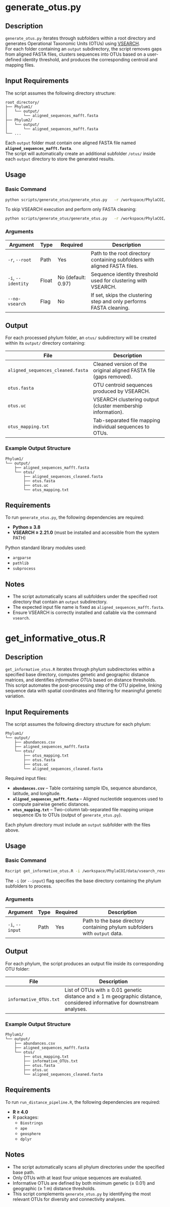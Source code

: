<!-- #raw -->
# generate_otus.py
## Description
`generate_otus.py` iterates through subfolders within a root directory and generates Operational Taxonomic Units (OTUs) using [VSEARCH](https://github.com/torognes/vsearch).  
For each folder containing an `output` subdirectory, the script removes gaps from aligned FASTA files, clusters sequences into OTUs based on a user-defined identity threshold, and produces the corresponding centroid and mapping files.

## Input Requirements
The script assumes the following directory structure:

```
root_directory/
├── Phylum1/
│   └── output/
│       └── aligned_sequences_mafft.fasta
├── Phylum2/
│   └── output/
│       └── aligned_sequences_mafft.fasta
└── ...
```

Each `output` folder must contain one aligned FASTA file named **`aligned_sequences_mafft.fasta`**.  
The script will automatically create an additional subfolder `/otus/` inside each `output` directory to store the generated results.


## Usage

### Basic Command

```bash
python scripts/generate_otus/generate_otus.py   -r /workspace/PhylaCOI/data/vsearch_results/   -i 0.97
```

To skip VSEARCH execution and perform only FASTA cleaning:

```bash
python scripts/generate_otus/generate_otus.py   -r /workspace/PhylaCOI/data/vsearch_results/   --no-vsearch
```


### Arguments

| Argument | Type | Required | Description |
|-----------|------|-----------|-------------|
| `-r`, `--root` | Path | Yes | Path to the root directory containing subfolders with aligned FASTA files. |
| `-i`, `--identity` | Float | No (default: 0.97) | Sequence identity threshold used for clustering with VSEARCH. |
| `--no-vsearch` | Flag | No | If set, skips the clustering step and only performs FASTA cleaning. |


## Output

For each processed phylum folder, an `otus/` subdirectory will be created within its `output/` directory containing:

| File | Description |
|-------|-------------|
| `aligned_sequences_cleaned.fasta` | Cleaned version of the original aligned FASTA file (gaps removed). |
| `otus.fasta` | OTU centroid sequences produced by VSEARCH. |
| `otus.uc` | VSEARCH clustering output (cluster membership information). |
| `otus_mapping.txt` | Tab-separated file mapping individual sequences to OTUs. |

### Example Output Structure
```
Phylum1/
└── output/
    ├── aligned_sequences_mafft.fasta
    └── otus/
        ├── aligned_sequences_cleaned.fasta
        ├── otus.fasta
        ├── otus.uc
        └── otus_mapping.txt
```


## Requirements

To run `generate_otus.py`, the following dependencies are required:

- **Python ≥ 3.8**
- **VSEARCH ≥ 2.21.0** (must be installed and accessible from the system PATH)

Python standard library modules used:
- `argparse`
- `pathlib`
- `subprocess`


## Notes
- The script automatically scans all subfolders under the specified root directory that contain an `output` subdirectory.  
- The expected input file name is fixed as `aligned_sequences_mafft.fasta`.  
- Ensure VSEARCH is correctly installed and callable via the command `vsearch`.



# get_informative_otus.R
## Description
`get_informative_otus.R` iterates through phylum subdirectories within a specified base directory, computes genetic and geographic distance matrices, and identifies *informative OTUs* based on distance thresholds.  
This script automates the post-processing step of the OTU pipeline, linking sequence data with spatial coordinates and filtering for meaningful genetic variation.

## Input Requirements
The script assumes the following directory structure for each phylum:

```
Phylum1/
└── output/
    ├── abundances.csv
    ├── aligned_sequences_mafft.fasta
    └── otus/
        ├── otus_mapping.txt
        ├── otus.fasta
        ├── otus.uc
        └── aligned_sequences_cleaned.fasta
```

Required input files:
- **`abundances.csv`** – Table containing sample IDs, sequence abundance, latitude, and longitude.
- **`aligned_sequences_mafft.fasta`** – Aligned nucleotide sequences used to compute pairwise genetic distances.
- **`otus_mapping.txt`** – Two-column tab-separated file mapping unique sequence IDs to OTUs (output of `generate_otus.py`).

Each phylum directory must include an `output` subfolder with the files above.

## Usage

### Basic Command

```bash
Rscript get_informative_otus.R -i /workspace/PhylaCOI/data/vsearch_results/
```

The `-i` (or `--input`) flag specifies the base directory containing the phylum subfolders to process.

### Arguments

| Argument | Type | Required | Description |
|-----------|------|-----------|-------------|
| `-i`, `--input` | Path | Yes | Path to the base directory containing phylum subfolders with `output` data. |

## Output

For each phylum, the script produces an output file inside its corresponding OTU folder:

| File | Description |
|-------|-------------|
| `informative_OTUs.txt` | List of OTUs with ≥ 0.01 genetic distance and ≥ 1 m geographic distance, considered informative for downstream analyses. |

### Example Output Structure
```
Phylum1/
└── output/
    ├── abundances.csv
    ├── aligned_sequences_mafft.fasta
    └── otus/
        ├── otus_mapping.txt
        ├── informative_OTUs.txt
        ├── otus.fasta
        ├── otus.uc
        └── aligned_sequences_cleaned.fasta
```

## Requirements

To run `run_distance_pipeline.R`, the following dependencies are required:

- **R ≥ 4.0**
- R packages:
  - `Biostrings`
  - `ape`
  - `geosphere`
  - `dplyr`

## Notes
- The script automatically scans all phylum directories under the specified base path.  
- Only OTUs with at least four unique sequences are evaluated.  
- Informative OTUs are defined by both minimum genetic (≥ 0.01) and geographic (≥ 1 m) distance thresholds.  
- This script complements `generate_otus.py` by identifying the most relevant OTUs for diversity and connectivity analyses.
<!-- #endraw -->